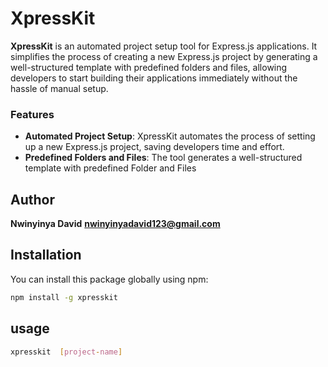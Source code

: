 # XpressKit

**XpressKit** is an automated project setup tool for Express.js applications. It simplifies the process of creating a new Express.js project by generating a well-structured template with predefined folders and files, allowing developers to start building their applications immediately without the hassle of manual setup.
### Features
*   **Automated Project Setup**: XpressKit automates the process of setting up a new Express.js project, saving developers time and effort.
*   **Predefined Folders and Files**: The tool generates a well-structured template with predefined Folder and Files

## Author
 **Nwinyinya David**
 **nwinyinyadavid123@gmail.com**

## Installation

You can install this package globally using npm:

```sh
npm install -g xpresskit

```

## usage
```sh
xpresskit  [project-name]
```

